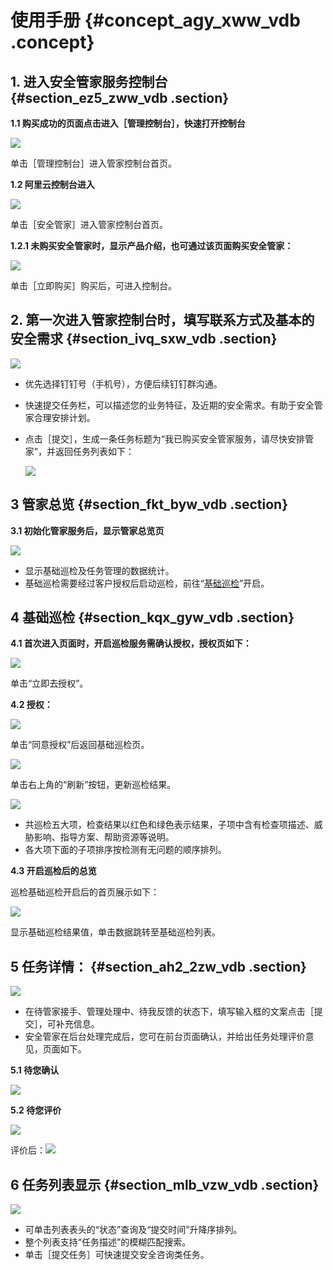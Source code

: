 # 使用手册 {#concept_agy_xww_vdb .concept}

## 1. 进入安全管家服务控制台 {#section_ez5_zww_vdb .section}

**1.1 购买成功的页面点击进入［管理控制台］，快速打开控制台**

![](http://static-aliyun-doc.oss-cn-hangzhou.aliyuncs.com/assets/img/12664/2711_zh-CN.png)

单击［管理控制台］进入管家控制台首页。

**1.2 阿里云控制台进入**

![](http://static-aliyun-doc.oss-cn-hangzhou.aliyuncs.com/assets/img/12664/2712_zh-CN.png)

单击［安全管家］进入管家控制台首页。

**1.2.1 未购买安全管家时，显示产品介绍，也可通过该页面购买安全管家：**

![](http://static-aliyun-doc.oss-cn-hangzhou.aliyuncs.com/assets/img/12664/2713_zh-CN.png)

单击［立即购买］购买后，可进入控制台。

## 2. 第一次进入管家控制台时，填写联系方式及基本的安全需求 {#section_ivq_sxw_vdb .section}

![](http://static-aliyun-doc.oss-cn-hangzhou.aliyuncs.com/assets/img/12664/2714_zh-CN.png)

-   优先选择钉钉号（手机号），方便后续钉钉群沟通。
-   快速提交任务栏，可以描述您的业务特征，及近期的安全需求。有助于安全管家合理安排计划。
-   点击［提交］，生成一条任务标题为“我已购买安全管家服务，请尽快安排管家”，并返回任务列表如下：

    ![](http://static-aliyun-doc.oss-cn-hangzhou.aliyuncs.com/assets/img/12664/2715_zh-CN.png)


## 3 管家总览 {#section_fkt_byw_vdb .section}

**3.1 初始化管家服务后，显示管家总览页**

![](http://static-aliyun-doc.oss-cn-hangzhou.aliyuncs.com/assets/img/12664/2716_zh-CN.png)

-   显示基础巡检及任务管理的数据统计。
-   基础巡检需要经过客户授权后启动巡检，前往“[基础巡检](https://yundun.console.aliyun.com/?p=mss#/mss/risk/no)”开启。

## 4 基础巡检 {#section_kqx_gyw_vdb .section}

**4.1 首次进入页面时，开启巡检服务需确认授权，授权页如下：**

![](http://static-aliyun-doc.oss-cn-hangzhou.aliyuncs.com/assets/img/12664/2717_zh-CN.png)

单击“立即去授权”。

**4.2 授权：**

![](http://static-aliyun-doc.oss-cn-hangzhou.aliyuncs.com/assets/img/12664/2718_zh-CN.png)

单击“同意授权”后返回基础巡检页。

![](http://static-aliyun-doc.oss-cn-hangzhou.aliyuncs.com/assets/img/12664/2719_zh-CN.png)

单击右上角的“刷新”按钮，更新巡检结果。

![](http://static-aliyun-doc.oss-cn-hangzhou.aliyuncs.com/assets/img/12664/2720_zh-CN.png)

-   共巡检五大项，检查结果以红色和绿色表示结果，子项中含有检查项描述、威胁影响、指导方案、帮助资源等说明。
-   各大项下面的子项排序按检测有无问题的顺序排列。

**4.3 开启巡检后的总览**

巡检基础巡检开启后的首页展示如下：

![](http://static-aliyun-doc.oss-cn-hangzhou.aliyuncs.com/assets/img/12664/2721_zh-CN.png)

显示基础巡检结果值，单击数据跳转至基础巡检列表。

## 5 任务详情： {#section_ah2_2zw_vdb .section}

![](http://static-aliyun-doc.oss-cn-hangzhou.aliyuncs.com/assets/img/12664/2722_zh-CN.png)

-   在待管家接手、管理处理中、待我反馈的状态下，填写输入框的文案点击［提交］，可补充信息。
-   安全管家在后台处理完成后，您可在前台页面确认，并给出任务处理评价意见，页面如下。

**5.1 待您确认**

![](http://static-aliyun-doc.oss-cn-hangzhou.aliyuncs.com/assets/img/12664/2723_zh-CN.png)

**5.2 待您评价**

![](http://static-aliyun-doc.oss-cn-hangzhou.aliyuncs.com/assets/img/12664/2724_zh-CN.png)

评价后：![](http://static-aliyun-doc.oss-cn-hangzhou.aliyuncs.com/assets/img/12664/2725_zh-CN.png)

## 6 任务列表显示 {#section_mlb_vzw_vdb .section}

![](http://static-aliyun-doc.oss-cn-hangzhou.aliyuncs.com/assets/img/12664/2726_zh-CN.png)

-   可单击列表表头的“状态”查询及“提交时间”升降序排列。
-   整个列表支持“任务描述”的模糊匹配搜索。
-   单击［提交任务］可快速提交安全咨询类任务。

